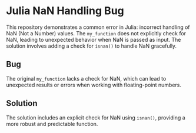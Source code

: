 # Julia NaN Handling Bug
This repository demonstrates a common error in Julia: incorrect handling of NaN (Not a Number) values. The `my_function` does not explicitly check for NaN, leading to unexpected behavior when NaN is passed as input.  The solution involves adding a check for `isnan()` to handle NaN gracefully.

## Bug
The original `my_function` lacks a check for NaN, which can lead to unexpected results or errors when working with floating-point numbers.

## Solution
The solution includes an explicit check for NaN using `isnan()`, providing a more robust and predictable function.
